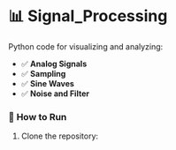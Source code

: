 # 📊 Signal_Processing

Python code for visualizing and analyzing:
- ✅ **Analog Signals**
- ✅ **Sampling**
- ✅ **Sine Waves**
- ✅ **Noise and Filter**



### 🚀 **How to Run**
1. Clone the repository:
